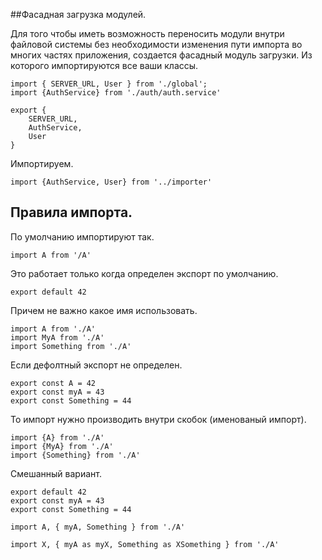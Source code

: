 ##Фасадная загрузка модулей.

Для того чтобы иметь возможность переносить модули внутри файловой системы без необходимости изменения пути импорта во многих частях приложения, создается фасадный модуль загрузки.
Из которого импортируются все ваши классы.


    import { SERVER_URL, User } from './global';
    import {AuthService} from './auth/auth.service'

    export {
        SERVER_URL,
        AuthService,
        User
    }
    
Импортируем.

    
    import {AuthService, User} from '../importer'
    
## Правила импорта.

По умолчанию импортируют так.

    import A from '/A'
   
Это работает только когда определен экспорт по умолчанию.

    export default 42
    
Причем не важно какое имя использовать.

    import A from './A'
    import MyA from './A'
    import Something from './A'

    
Если дефолтный экспорт не определен.
	
    export const A = 42
    export const myA = 43
    export const Something = 44
    
То импорт нужно производить внутри скобок (именованый импорт).

    import {A} from './A'
    import {MyA} from './A'
    import {Something} from './A'
    
    
 Смешанный вариант.
 
    export default 42
    export const myA = 43
    export const Something = 44   
        
    import A, { myA, Something } from './A'        
    
    import X, { myA as myX, Something as XSomething } from './A'
    
